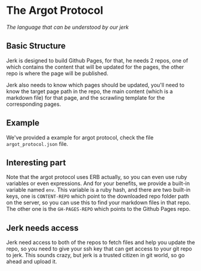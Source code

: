 # The Argot Protocol

*The language that can be understood by our jerk*

## Basic Structure

Jerk is designed to build Github Pages, for that, he needs 2 repos, one of which contains the content that will be updated for the pages, the other repo is where the page will be published.

Jerk also needs to know which pages should be updated, you'll need to know the target page path in the repo, the main content (which is a markdown file) for that page, and the scrawling template for the corresponding pages.

## Example

We've provided a example for argot protocol, check the file `argot_protocol.json` file.

## Interesting part

Note that the argot protocol uses ERB actually, so you can even use ruby variables or even expressions. And for your benefits, we provide a built-in variable named `env`. This variable is a ruby hash, and there are two built-in keys, one is `CONTENT-REPO` which point to the downloaded repo folder path on the server, so you can use this to find your markdown files in that repo. The other one is the `GH-PAGES-REPO` which points to the Github Pages repo.

## Jerk needs access

Jerk need access to both of the repos to fetch files and help you update the repo, so you need to give your ssh key that can get access to your git repo to jerk. This sounds crazy, but jerk is a trusted citizen in git world, so go ahead and upload it.